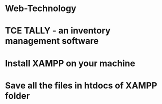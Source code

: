 # Web-Technology
# TCE TALLY - an inventory management software
# Install XAMPP on your machine
# Save all the files in htdocs of XAMPP folder
